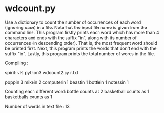 # wdcount.py
Use a dictionary to count the number of occurrences of each word (ignoring case) in a file. Note that the input file name is given from the command line. This program firstly prints each word which has more than 4 characters and ends with the suffix "in", along with its number of occurrences (in descending order). That is, the most frequent word should be printed first. Next, this program prints the words that don't end with the suffix "in". Lastly, this program prints the total number of words in the file.

Compiling :

spirit:~% python3 wdcount2.py r.txt

poppin 3
mikein 2
computerin 1
beastin 1
bottlein 1
notessin 1

Counting each different word:
bottle counts as 2
basketball counts as 1
basketballs counts as 1

Number of words in text file : 13
